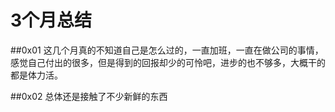 # 3个月总结

##0x01
这几个月真的不知道自己是怎么过的，一直加班，一直在做公司的事情，感觉自己付出的很多，但是得到的回报却少的可怜吧，进步的也不够多，大概干的都是体力活。

##0x02
总体还是接触了不少新鲜的东西
